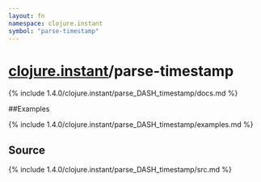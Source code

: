 ```yaml
---
layout: fn
namespace: clojure.instant
symbol: "parse-timestamp"
---
```


# [clojure.instant](../)/parse-timestamp

{% include 1.4.0/clojure.instant/parse_DASH_timestamp/docs.md %}

##Examples

{% include 1.4.0/clojure.instant/parse_DASH_timestamp/examples.md %}
## Source
{% include 1.4.0/clojure.instant/parse_DASH_timestamp/src.md %}

